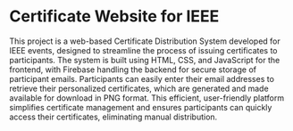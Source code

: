 # Certificate Website for IEEE
This project is a web-based Certificate Distribution System developed for IEEE events, designed to streamline the process of issuing certificates to participants. The system is built using HTML, CSS, and JavaScript for the frontend, with Firebase handling the backend for secure storage of participant emails. Participants can easily enter their email addresses to retrieve their personalized certificates, which are generated and made available for download in PNG format. This efficient, user-friendly platform simplifies certificate management and ensures participants can quickly access their certificates, eliminating manual distribution.


